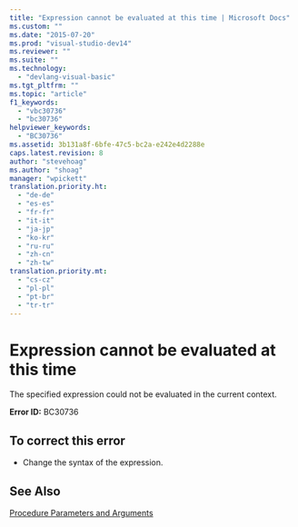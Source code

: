 ```yaml
---
title: "Expression cannot be evaluated at this time | Microsoft Docs"
ms.custom: ""
ms.date: "2015-07-20"
ms.prod: "visual-studio-dev14"
ms.reviewer: ""
ms.suite: ""
ms.technology: 
  - "devlang-visual-basic"
ms.tgt_pltfrm: ""
ms.topic: "article"
f1_keywords: 
  - "vbc30736"
  - "bc30736"
helpviewer_keywords: 
  - "BC30736"
ms.assetid: 3b131a8f-6bfe-47c5-bc2a-e242e4d2288e
caps.latest.revision: 8
author: "stevehoag"
ms.author: "shoag"
manager: "wpickett"
translation.priority.ht: 
  - "de-de"
  - "es-es"
  - "fr-fr"
  - "it-it"
  - "ja-jp"
  - "ko-kr"
  - "ru-ru"
  - "zh-cn"
  - "zh-tw"
translation.priority.mt: 
  - "cs-cz"
  - "pl-pl"
  - "pt-br"
  - "tr-tr"
---
```

# Expression cannot be evaluated at this time
The specified expression could not be evaluated in the current context.  
  
 **Error ID:** BC30736  
  
## To correct this error  
  
-   Change the syntax of the expression.  
  
## See Also  
 [Procedure Parameters and Arguments](../../visual-basic/programming-guide/language-features/procedures/procedure-parameters-and-arguments.md)